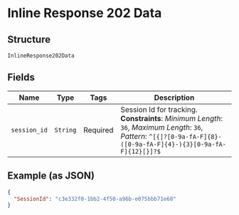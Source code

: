 
# Inline Response 202 Data

## Structure

`InlineResponse202Data`

## Fields

| Name | Type | Tags | Description |
|  --- | --- | --- | --- |
| `session_id` | `String` | Required | Session Id for tracking.<br>**Constraints**: *Minimum Length*: `36`, *Maximum Length*: `36`, *Pattern*: `^[{]?[0-9a-fA-F]{8}-([0-9a-fA-F]{4}-){3}[0-9a-fA-F]{12}[}]?$` |

## Example (as JSON)

```json
{
  "SessionId": "c3e332f0-1bb2-4f50-a96b-e075bbb71e68"
}
```

